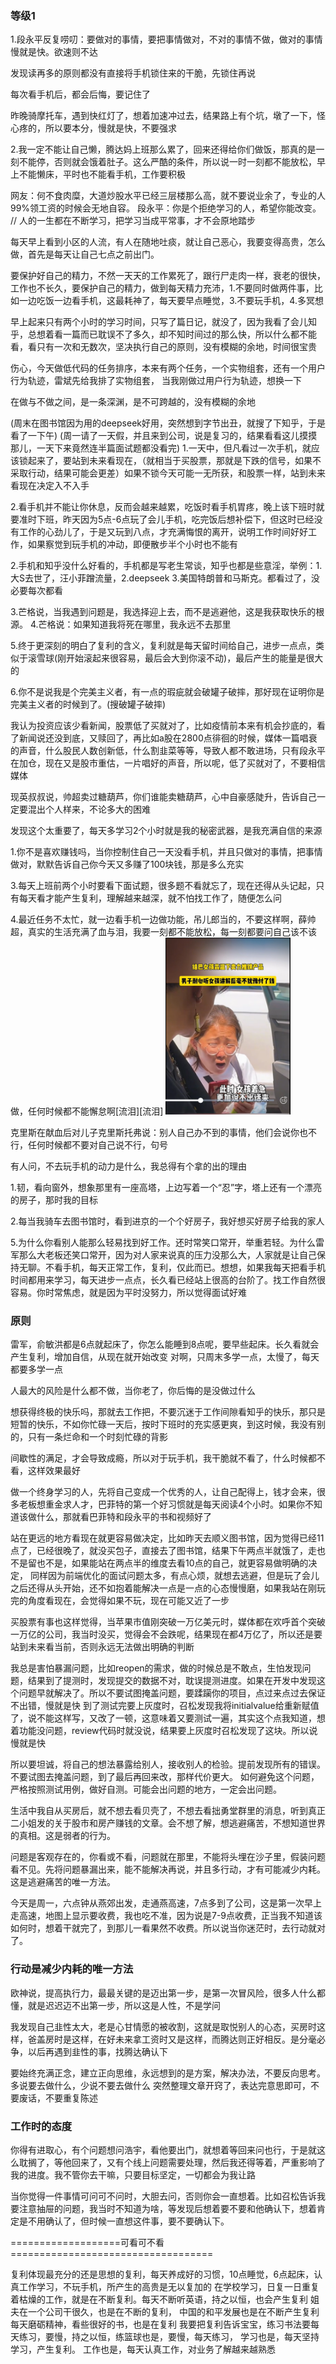 

### 等级1
1.段永平反复唠叨：要做对的事情，要把事情做对，不对的事情不做，做对的事情慢就是快。欲速则不达

发现读再多的原则都没有直接将手机锁住来的干脆，先锁住再说

每次看手机后，都会后悔，要记住了

昨晚骑摩托车，遇到快红灯了，想着加速冲过去，结果路上有个坑，墩了一下，怪心疼的，所以要本分，慢就是快，不要强求

2.我一定不能让自己懒，腾达妈上班那么累了，回来还得给你们做饭，那真的是一刻不能停，否则就会饿着肚子。这么严酷的条件，所以说一时一刻都不能放松，早上不能懒床，平时也不能看手机，工作要积极


网友：何不食肉糜，大道炒股水平已经三层楼那么高，就不要说业余了，专业的人99%领工资的时候会无地自容。
段永平：你是个拒绝学习的人，希望你能改变。
// 人的一生都在不断学习，把学习当成平常事，才不会原地踏步

每天早上看到小区的人流，有人在随地吐痰，就让自己恶心，我要变得高贵，怎么做，首先是每天让自己七点之前出门。

要保护好自己的精力，不然一天天的工作累死了，跟行尸走肉一样，衰老的很快，工作也不长久，要保护自己的精力，做到每天精力充沛，1.不要同时做两件事，比如一边吃饭一边看手机，这最耗神了，每天要早点睡觉，3.不要玩手机，4.多冥想

早上起来只有两个小时的学习时间，只写了篇日记，就没了，因为我看了会儿知乎，总想着看一篇而已耽误不了多久，却不知时间过的那么快，所以什么都不能看，看只有一次和无数次，坚决执行自己的原则，没有模糊的余地，时间很宝贵



伤心，今天做低代码的任务排序，本来有两个任务，一个实物组套，还有一个用户行为轨迹，雷斌先给我排了实物组套，
当我刚做过用户行为轨迹，想换一下

在做与不做之间，是一条深渊，是不可跨越的，没有模糊的余地

(周末在图书馆因为用的deepseek好用，突然想到字节出丑，就搜了下知乎，于是看了一下午)
(周一请了一天假，并且来到公司，说是复习的，结果看看这儿摸摸那儿，一天下来竟然连半篇面试题都没看完)
1.一天中，但凡看过一次手机，就应该锁起来了，要站到未来看现在，（就相当于买股票，那就是下跌的信号，如果不采取行动，结果可能会更差）如果不锁今天可能一无所获，和股票一样，站到未来看现在决定入不入手

2.看手机并不能让你休息，反而会越来越累，吃饭时看手机胃疼，晚上该下班时就要准时下班，昨天因为5点-6点玩了会儿手机，吃完饭后想补偿下，但这时已经没有工作的心劲儿了，于是又玩到八点，才充满悔恨的离开，说明工作时间好好工作，如果察觉到玩手机的冲动，即便散步半个小时也不能有

2.手机和知乎没什么好看的，手机都是写老生常谈，知乎也都是些意淫，举例：1.大S去世了，汪小菲蹭流量，2.deepseek  3.美国特朗普和马斯克。都看过了，没必要每次都看

3.芒格说，当我遇到问题是，我选择迎上去，而不是逃避他，这是我获取快乐的根源。
4.芒格说：如果知道我将死在哪里，我永远不去那里

5.终于更深刻的明白了复利的含义，复利就是每天留时间给自己，进步一点点，类似于滚雪球(刚开始滚起来很容易，最后会大到你滚不动)，最后产生的能量是很大的

6.你不是说我是个完美主义者，有一点的瑕疵就会破罐子破摔，那好现在证明你是完美主义者的时候到了。(搜破罐子破摔)


我认为投资应该少看新闻，股票低了买就对了，比如疫情前本来有机会抄底的，看了新闻说还没到底，又赎回了，再比如a股在2800点徘徊的时候，媒体一篇唱衰的声音，什么股民人数创新低，什么割韭菜等等，导致人都不敢进场，只有段永平在加仓，现在又是股市重估，一片唱好的声音，所以呢，低了买就对了，不要相信媒体

现英叔叔说，帅超卖过糖葫芦，你们谁能卖糖葫芦，心中自豪感陡升，告诉自己一定要混出个人样来，不论多大的困难


发现这个太重要了，每天多学习2个小时就是我的秘密武器，是我充满自信的来源

1.你不是喜欢赚钱吗，当你控制住自己一天没看手机，并且只做对的事情，把事情做对，默默告诉自己你今天又多赚了100块钱，那是多么充实



3.每天上班前两个小时要看下面试题，很多题不看就忘了，现在还得从头记起，只有每天看才能产生复利，理解越来越深，就不怕找工作了，随便怎么问

4.最近任务不太忙，就一边看手机一边做功能，吊儿郎当的，不要这样啊，薛帅超，真实的生活充满了血与泪，我要一刻都不能放松，每一刻都要问自己该不该做，任何时候都不能懈怠啊[流泪][流泪]
<img src="assets/image-4.png"  width='200px' />

克里斯在献血后对儿子克里斯托弗说：别人自己办不到的事情，他们会说你也不行，任何时候都不要对自己说不行，句号

有人问，不去玩手机的动力是什么，我总得有个拿的出的理由

1.韧，看向窗外，想象那里有一座高塔，上边写着一个“忍”字，塔上还有一个漂亮的房子，那时我的目标

2.每当我骑车去图书馆时，看到进京的一个个好房子，我好想买好房子给我的家人





5.为什么你看别人能那么轻易找到好工作。还时常笑口常开，举重若轻。为什么雷军那么大老板还笑口常开，因为对人家来说真的压力没那么大，人家就是让自己保持无聊。不看手机，每天正常工作，复利，仅此而已。想想，如果我每天把看手机时间都用来学习，每天进步一点点，长久看已经站上很高的台阶了。找工作自然很容易。你时常焦虑，就是因为平时没努力，所以觉得面试好难


### 原则
雷军，俞敏洪都是6点就起床了，你怎么能睡到8点呢，要早些起床。长久看就会产生复利，增加自信，从现在就开始改变
对啊，只周末多学一点，太慢了，每天都要多学一点


人最大的风险是什么都不做，当你老了，你后悔的是没做过什么

想获得终极的快乐吗，那就去工作把，不要沉迷于工作间隙看知乎的快乐，那只是短暂的快乐，不如你忙碌一天后，按时下班时的充实感更爽，到这时候，我没有别的，只有一条烂命和一个时刻忙碌的背影

间歇性的满足，才会导致成瘾，所以对于玩手机，我干脆就不看了，什么时候都不看，这样效果最好


做一个终身学习的人，先将自己变成一个优秀的人，让自己配得上，钱才会来，很多老板想重金求人才，巴菲特的第一个好习惯就是每天阅读4个小时。如果你不知道该做什么，那就看巴菲特和段永平的书和视频好了

站在更远的地方看现在就更容易做决定，比如昨天去顺义图书馆，因为觉得已经11点了，已经很晚了，就没买包子，直接去了图书馆，结果下午两点半就饿了，走也不是留也不是，如果能站在两点半的维度去看10点的自己，就更容易做明确的决定，
同样因为前端优化的面试问题太多，有点心烦，就想去逃避，但是玩了会儿之后还得从头开始，还不如抱着能解决一点是一点的心态慢慢磨，如果我站在刚玩完的角度看现在，会觉得如果不玩，现在可能又近了一步

买股票有事也这样觉得，当苹果市值刚突破一万亿美元时，媒体都在欢呼首个突破一万亿的公司，我当时没买，觉得会不会跌呢，结果现在都4万亿了，所以还是要站到未来看当前，否则永远无法做出明确的判断


我总是害怕暴漏问题，比如reopen的需求，做的时候总是不敢点，生怕发现问题，结果到了提测时，发现提交的数据不对，耽误提测进度。如果在开发中发现这个问题早就解决了。所以不要试图掩盖问题，要蹂躏你的项目，点过来点过去保证不出错，慢就是快
到了测试完要上灰度时，召松发现我将initialvalue给重新赋值了，说不能这样写，又改了一顿，这意味着又要测试一遍，其实这个点我知道，想着功能没问题，review代码时就没说，结果要上灰度时召松发现了这块。所以说慢就是快

所以要坦诚，将自己的想法暴露给别人，接收别人的检验。提前发现所有的错误。不要试图去掩盖问题，到了最后再回来改，那样代价更大。
如何避免这个问题，严格按照测试用例，做好自测。可能会出问题的地方，一定会出问题。

生活中我自从买房后，就不想去看贝壳了，不想去看拙勇堂群里的消息，听到真正二小姐发的关于股市和房产赚钱的文章。会不想了解，想逃避痛苦，不想知道世界的真相。这是弱者的行为。

问题是客观存在的，你看或不看，问题就在那里，不能将头埋在沙子里，假装问题看不见。先将问题暴漏出来，能不能解决再说，并且多行动，才有可能减少内耗。这是逃避痛苦的唯一方法。

今天是周一，六点钟从燕郊出发，走通燕高速，7点多到了公司，这是第一次早上走高速，地图上显示要收费，我也吃不准，因为说是7-9点收费，正当我不知道该如何时，想着干就完了，到那儿一看果然不收费。所以说当你迷茫时，去行动就对了。



### 行动是减少内耗的唯一方法
欧神说，提高执行力，最最关键的是迈出第一步，是第一次冒风险，很多人什么都懂，就是迟迟迈不出第一步，所以这是人性，不是学问


我发现自己韭性太大，老是心甘情愿的被收割，这就是取悦别人的心态，买房时这样，爸盖房时是这样，在好未来拿工资时又是这样，而腾达则正好相反。是分毫必争，以后再遇到韭性的事，找腾达确认下


要始终充满正念，建立正向思维，永远想到的是方案，解决办法，不要反向思考。多说要去做什么，少说不要去做什么
突然整理文章开窍了，表达完意思即可，不要废话，不要重复陈述


### 工作时的态度
你得有进取心，有个问题想问浩宇，看他要出门，就想着等回来问也行，于是就这么耽搁了，等他回来了，又有个线上问题需要处理，然后我还得等着，严重影响了我的进度。我不管你去干嘛，只要目标坚定，一切都会为我让路

当你觉得一件事情可问可不问时，大胆去问，否则你会一直想着。比如召松告诉我要注意抽屉的问题，我当时不知道为啥，等发现后想着要不要和他确认下，想着肯定是不用确认了，但时候一直想这件事，要不要确认下。

===================可看可不看===================================

复利体现最充分的还是思想的复利，每天养成好的习惯，10点睡觉，6点起床，认真工作学习，不玩手机，所产生的高贵是无以复加的
在学校学习，日复一日重复着枯燥的工作，就是在不断复利。每天不断听英语，持之以恒，也会产生复利
姐夫在一个公司干很久，也是在不断的复利，
中国的和平发展也是在不断产生复利
每天磨砺精神，看些很好的书，也是在复利
我要把复利告诉宝宝，练习书法要每天练习，要慢，持之以恒，练篮球也是，要慢，每天练习，
学习也是，每天坚持学习，产生复利。
工作也是，每天认真工作，对业务了解越来越熟悉
